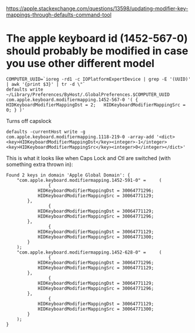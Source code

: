 https://apple.stackexchange.com/questions/13598/updating-modifier-key-mappings-through-defaults-command-tool


# The apple keyboard id (1452-567-0) should probably be modified in case you use other different model 
```
COMPUTER_UUID=`ioreg -rd1 -c IOPlatformExpertDevice | grep -E '(UUID)' | awk '{print $3}' | tr -d \"`
defaults write ~/Library/Preferences/ByHost/.GlobalPreferences.$COMPUTER_UUID com.apple.keyboard.modifiermapping.1452-567-0 '( { HIDKeyboardModifierMappingDst = 2;   HIDKeyboardModifierMappingSrc = 0; } )'
```

Turns off capslock
```
defaults -currentHost write -g com.apple.keyboard.modifiermapping.1118-219-0 -array-add '<dict><key>HIDKeyboardModifierMappingDst</key><integer>-1</integer><key>HIDKeyboardModifierMappingSrc</key><integer>0</integer></dict>'
```



This is what it looks like when Caps Lock and Ctl are switched (with
something extra thrown in):
```
Found 2 keys in domain 'Apple Global Domain': {
    "com.apple.keyboard.modifiermapping.1452-591-0" =     (
                {
            HIDKeyboardModifierMappingDst = 30064771296;
            HIDKeyboardModifierMappingSrc = 30064771129;
        },
                {
            HIDKeyboardModifierMappingDst = 30064771129;
            HIDKeyboardModifierMappingSrc = 30064771296;
        },
                {
            HIDKeyboardModifierMappingDst = 30064771129;
            HIDKeyboardModifierMappingSrc = 30064771300;
        }
    );
    "com.apple.keyboard.modifiermapping.1452-628-0" =     (
                {
            HIDKeyboardModifierMappingDst = 30064771296;
            HIDKeyboardModifierMappingSrc = 30064771129;
        },
                {
            HIDKeyboardModifierMappingDst = 30064771129;
            HIDKeyboardModifierMappingSrc = 30064771296;
        },
                {
            HIDKeyboardModifierMappingDst = 30064771129;
            HIDKeyboardModifierMappingSrc = 30064771300;
        }
    );
}
```
